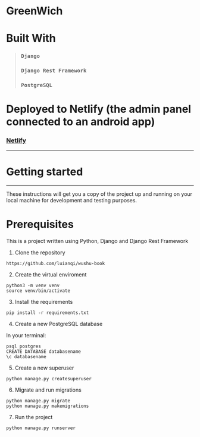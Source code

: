 
# GreenWich

# Built With

> ### `Django` 
> ### `Django Rest Framework`
> ### `PostgreSQL` 

# Deployed to Netlify (the admin panel connected to an android app)

### [Netlify](https://greenwich.netlify.app/auth)

---
# Getting started
---
These instructions will get you a copy of the project up and running on your local machine for development and testing purposes. 
# Prerequisites
This is a project written using Python, Django and Django Rest Framework
1. Clone the repository
```
https://github.com/luianqi/wushu-book
```
2. Create the virtual enviroment
 ```
python3 -m venv venv
source venv/bin/activate
```
3. Install the requirements
```
pip install -r requirements.txt
```
4. Create a new PostgreSQL database

In your terminal:
```
psql postgres
CREATE DATABASE databasename
\c databasename
```
5. Create a new superuser
```
python manage.py createsuperuser
```
6. Migrate and run migrations
```
python manage.py migrate
python manage.py makemigrations
```
7. Run the project
```
python manage.py runserver
```
